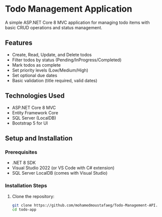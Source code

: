 
# Todo Management Application

A simple ASP.NET Core 8 MVC application for managing todo items with basic CRUD operations and status management.

## Features

- Create, Read, Update, and Delete todos
- Filter todos by status (Pending/InProgress/Completed)
- Mark todos as complete
- Set priority levels (Low/Medium/High)
- Set optional due dates
- Basic validation (title required, valid dates)

## Technologies Used

- ASP.NET Core 8 MVC
- Entity Framework Core
- SQL Server (LocalDB)
- Bootstrap 5 for UI

## Setup and Installation

### Prerequisites

- .NET 8 SDK
- Visual Studio 2022 (or VS Code with C# extension)
- SQL Server LocalDB (comes with Visual Studio)

### Installation Steps

1. Clone the repository:
   ```bash
   git clone https://github.com/mohamedmoustafaeg/Todo-Management-API.git
   cd todo-app
